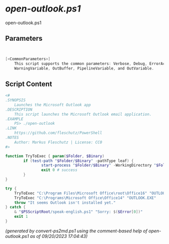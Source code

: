 *open-outlook.ps1*
================

open-outlook.ps1 


Parameters
----------
```powershell


[<CommonParameters>]
    This script supports the common parameters: Verbose, Debug, ErrorAction, ErrorVariable, WarningAction, 
    WarningVariable, OutBuffer, PipelineVariable, and OutVariable.
```

Script Content
--------------
```powershell
<#
.SYNOPSIS
	Launches the Microsoft Outlook app
.DESCRIPTION
	This script launches the Microsoft Outlook email application.
.EXAMPLE
	PS> ./open-outlook
.LINK
	https://github.com/fleschutz/PowerShell
.NOTES
	Author: Markus Fleschutz | License: CC0
#>

function TryToExec { param($Folder, $Binary)
        if (test-path "$Folder/$Binary" -pathType leaf) {
                start-process "$Folder/$Binary" -WorkingDirectory "$Folder"
                exit 0 # success
        }
}

try {
	TryToExec "C:\Program Files\Microsoft Office\root\Office16" "OUTLOOK.EXE"
	TryToExec "C:\Programs\Microsoft Office\Office14" "OUTLOOK.EXE"
	throw "It seems Outlook isn't installed yet."
} catch {
	& "$PSScriptRoot/speak-english.ps1" "Sorry: $($Error[0])"
	exit 1
}
```

*(generated by convert-ps2md.ps1 using the comment-based help of open-outlook.ps1 as of 09/20/2023 17:04:43)*
